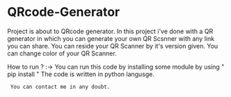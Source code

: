 # QRcode-Generator
Project is about to QRcode generator.
In this project i've done with a QR generator in which you can generate your own QR Scsnner with any link you can share.
You can reside your QR Scanner by it's version given.
You can change color of your QR Scanner.

How to run ?
:->  You can run this code by installing some module by using " pip install "
     The code is written in python langusge.
     
     
     You can contact me in any doubt.
